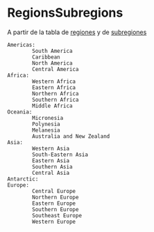 # RegionsSubregions

A partir de la tabla de [regiones](https://github.com/USantaTecla-tech-javascript/src/blob/master/manager/countries/x-data/regions.js) y de [subregiones](https://github.com/USantaTecla-tech-javascript/src/blob/master/manager/countries/x-data/subregion.js)

~~~
Americas:
        South America
        Caribbean
        North America
        Central America
Africa:
        Western Africa
        Eastern Africa
        Northern Africa
        Southern Africa
        Middle Africa
Oceania:
        Micronesia
        Polynesia
        Melanesia
        Australia and New Zealand
Asia:
        Western Asia
        South-Eastern Asia
        Eastern Asia
        Southern Asia
        Central Asia
Antarctic:
Europe:
        Central Europe
        Northern Europe
        Eastern Europe
        Southern Europe
        Southeast Europe
        Western Europe
~~~
